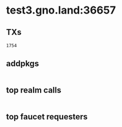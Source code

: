 # test3.gno.land:36657

## TXs
```
1754
```

## addpkgs
```
```

## top realm calls
```
```

## top faucet requesters
```
```

